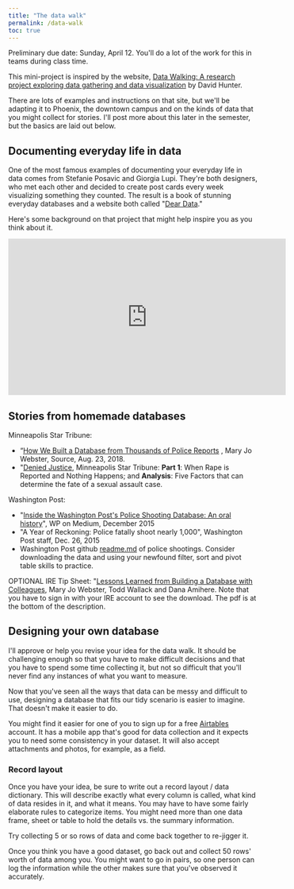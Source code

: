 ```yaml
---
title: "The data walk"
permalink: /data-walk
toc: true
---
```


Preliminary due date: Sunday, April 12. You'll do a lot of the work for this in teams during class time.

This mini-project is inspired by the website, [Data Walking: A research project exploring data gathering and data visualization](http://datawalking.com) by David Hunter.

 There are lots of examples and instructions on that site, but we'll be adapting it to Phoenix, the downtown campus and on the kinds of data that you might collect for stories.  I'll post more about this later in the semester, but the basics are laid out below.

## Documenting everyday life in data

One of the most famous examples of documenting your everyday life in data comes from Stefanie Posavic and Giorgia Lupi. They're both designers, who met each other and decided to create post cards every week visualizing something they counted. The result is a book of stunning everyday databases and a website both called "[Dear Data](http://www.dear-data.com/theproject)."

Here's some background on that project that might help inspire you as you think about it.

<iframe width="560" height="315" src="https://www.youtube.com/embed/iqaVe1MCTlA" frameborder="0" allow="accelerometer; autoplay; encrypted-media; gyroscope; picture-in-picture" allowfullscreen></iframe>

## Stories from homemade databases

Minneapolis Star Tribune:

* “[How We Built a Database from Thousands of Police Reports](https://source.opennews.org/articles/how-we-built-database-thousands-police-reports/) , Mary Jo Webster, Source, Aug. 23, 2018.
*  "[Denied Justice](http://www.startribune.com/denied-justice-series-when-rape-is-reported-and-nothing-happens-minnesota-police-sexual-assault-investigations/487400761/), Minneapolis Star Tribune:  **Part 1**: When Rape is Reported and Nothing Happens; and **Analysis**: Five Factors that can determine the fate of a sexual assault case.

Washington Post:

* "[Inside the Washington Post's Police Shooting Database: An oral history](Linhttps://medium.com/thewashingtonpost/inside-the-washington-post-s-police-shootings-database-an-oral-history-413121889529)", WP on Medium, December 2015
* "A Year of Reckoning: Police fatally shoot nearly 1,000", Washington Post staff, Dec. 26, 2015
* Washington Post github [readme.md](https://github.com/washingtonpost/data-police-shootings) of police shootings. Consider downloading the data and using your newfound filter, sort and pivot table skills to practice.

OPTIONAL IRE Tip Sheet: "[Lessons Learned from Building a Database with Colleagues](https://www.ire.org/resource-center/tipsheets/5788/), Mary Jo Webster, Todd Wallack and Dana Amihere. Note that you have to sign in with your IRE account to see the download. The pdf is at the bottom of the description.


## Designing your own database

I'll approve or help you revise your idea for the data walk. It should be challenging enough so that you have to make difficult decisions and that you have to spend some time collecting it, but not so difficult that you'll never find any instances of what you want to measure.

Now that you've seen all the ways that data can be messy and difficult to use, designing a database that fits our tidy scenario is easier to imagine. That doesn't make it easier to do.

You might find it easier for one of you to sign up for a free [Airtables]() account. It has a mobile app that's good for data collection and it expects you to need some consistency in your dataset. It will also accept attachments and photos, for example, as a field.

### Record layout

Once you have your idea, be sure to write out a record layout / data dictionary. This will describe exactly what every column is called, what kind of data resides in it, and what it means. You may have to have some fairly elaborate rules to categorize items. You might need more than one data frame, sheet or table to hold the details vs. the summary information.

Try collecting 5 or so rows of data and come back together to re-jigger it.

Once you think you have a good dataset, go back out and collect 50 rows' worth of data among you. You might want to go in pairs, so one person can log the information while the other makes sure that you've observed it accurately.
